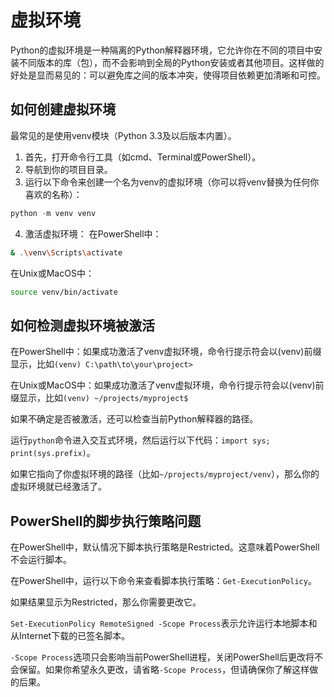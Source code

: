 # 虚拟环境

Python的虚拟环境是一种隔离的Python解释器环境，它允许你在不同的项目中安装不同版本的库（包），而不会影响到全局的Python安装或者其他项目。这样做的好处是显而易见的：可以避免库之间的版本冲突，使得项目依赖更加清晰和可控。

## 如何创建虚拟环境

最常见的是使用venv模块（Python 3.3及以后版本内置）。

1. 首先，打开命令行工具（如cmd、Terminal或PowerShell）。
2. 导航到你的项目目录。
3. 运行以下命令来创建一个名为venv的虚拟环境（你可以将venv替换为任何你喜欢的名称）：
```python
python -m venv venv
```
4. 激活虚拟环境：
在PowerShell中：
```bash
& .\venv\Scripts\activate
```
在Unix或MacOS中：
```bash
source venv/bin/activate
```

## 如何检测虚拟环境被激活

在PowerShell中：如果成功激活了venv虚拟环境，命令行提示符会以(venv)前缀显示，比如`(venv) C:\path\to\your\project>`

在Unix或MacOS中：如果成功激活了venv虚拟环境，命令行提示符会以(venv)前缀显示，比如`(venv) ~/projects/myproject$`

如果不确定是否被激活，还可以检查当前Python解释器的路径。

运行`python`命令进入交互式环境，然后运行以下代码：`import sys; print(sys.prefix)`。

如果它指向了你虚拟环境的路径（比如`~/projects/myproject/venv`），那么你的虚拟环境就已经激活了。

## PowerShell的脚步执行策略问题

在PowerShell中，默认情况下脚本执行策略是Restricted。这意味着PowerShell不会运行脚本。

在PowerShell中，运行以下命令来查看脚本执行策略：`Get-ExecutionPolicy`。

如果结果显示为Restricted，那么你需要更改它。

`Set-ExecutionPolicy RemoteSigned -Scope Process`表示允许运行本地脚本和从Internet下载的已签名脚本。

`-Scope Process`选项只会影响当前PowerShell进程，关闭PowerShell后更改将不会保留。如果你希望永久更改，请省略`-Scope Process`，但请确保你了解这样做的后果。


